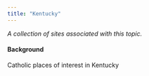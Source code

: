 ```yaml
---
title: "Kentucky"
---
```



*A collection of sites associated with this topic.*

#### Background

Catholic places of interest in Kentucky


